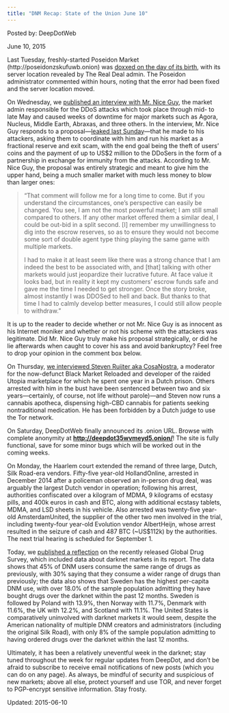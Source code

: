 ```yaml
---
title: "DNM Recap: State of the Union June 10"
---
```


Posted by: DeepDotWeb 

<span>June 10, 2015</span>



<p>Last Tuesday, freshly-started Poseidon Market (http://poseidonzskufuwb.onion) was <a href="https://gir.pub/deepdotweb/2015/06/02/poseidon-market-doxxed-hosting-location-revealed/">doxxed on the day of its birth</a>, with its server location revealed by The Real Deal admin. The Poseidon administrator commented within hours, noting that the error had been fixed and the server location moved.</p>
<p>On Wednesday, we <a href="https://gir.pub/deepdotweb/2015/06/03/interview-with-mr-nice-guy-market-admin/">published an interview with Mr. Nice Guy</a>, the market admin responsible for the DDoS attacks which took place through mid- to late May and caused weeks of downtime for major markets such as Agora, Nucleus, Middle Earth, Abraxas, and three others. In the interview, Mr. Nice Guy responds to a proposal—<a href="https://gir.pub/deepdotweb/2015/05/31/meet-the-market-admin-who-was-responsible-for-the-ddos-attacks/">leaked last Sunday</a>—that he made to his attackers, asking them to coordinate with him and run his market as a fractional reserve and exit scam, with the end goal being the theft of users’ coins and the payment of up to US$2 million to the DDoSers in the form of a partnership in exchange for immunity from the attacks. According to Mr. Nice Guy, the proposal was entirely strategic and meant to give him the upper hand, being a much smaller market with much less money to blow than larger ones:</p>
<blockquote><p>“That comment will follow me for a long time to come. But if you understand the circumstances, one’s perspective can easily be changed. You see, I am not the most powerful market; I am still small compared to others. If any other market offered them a similar deal, I could be out-bid in a split second. [I] remember my unwillingness to dig into the escrow reserves, so as to ensure they would not become some sort of double agent type thing playing the same game with multiple markets.</p>
<p>I had to make it at least seem like there was a strong chance that I am indeed the best to be associated with, and [that] talking with other markets would just jeopardize their lucrative future. At face value it looks bad, but in reality it kept my customers’ escrow funds safe and gave me the time I needed to get stronger. Once the story broke, almost instantly I was DDOSed to hell and back. But thanks to that time I had to calmly develop better measures, I could still allow people to withdraw.”</p></blockquote>
<p>It is up to the reader to decide whether or not Mr. Nice Guy is as innocent as his Internet moniker and whether or not his scheme with the attackers was legitimate. Did Mr. Nice Guy truly make his proposal strategically, or did he lie afterwards when caught to cover his ass and avoid bankruptcy? Feel free to drop your opinion in the comment box below.</p>
<p>On Thursday, <a href="https://gir.pub/deepdotweb/2015/06/04/meet-steven-ruijter-utopia-market-developer-aka-cosanostra/">we interviewed Steven Ruijter aka CosaNostra</a>, a moderator for the now-defunct Black Market Reloaded and developer of the raided Utopia marketplace for which he spent one year in a Dutch prison. Others arrested with him in the bust have been sentenced between two and six years—certainly, of course, not life without parole)—and Steven now runs a cannabis apotheca, dispensing high-CBD cannabis for patients seeking nontraditional medication. He has been forbidden by a Dutch judge to use the Tor network.</p>
<p>On Saturday, DeepDotWeb finally announced its .onion URL. Browse with complete anonymity at <span style="text-decoration: underline;"><strong>http://deepdot35wvmeyd5.onion/</strong></span>! The site is fully functional, save for some minor bugs which will be worked out in the coming weeks.</p>
<p>On Monday, the Haarlem court extended the remand of three large, Dutch, Silk Road-era vendors. Fifty-five year-old HollandOnline, arrested in December 2014 after a policeman observed an in-person drug deal, was arguably the largest Dutch vendor in operation; following his arrest, authorities confiscated over a kilogram of MDMA, 9 kilograms of ecstasy pills, and 400k euros in cash and BTC, along with additional ecstasy tablets, MDMA, and LSD sheets in his vehicle. Also arrested was twenty-five year-old AmsterdamUnited, the supplier of the other two men involved in the trial, including twenty-four year-old Evolution vendor AlbertHeijn, whose arrest resulted in the seizure of cash and 487 BTC (~US$112k) by the authorities. The next trial hearing is scheduled for September 1.</p>
<p>Today, we <a href="https://gir.pub/deepdotweb/2015/06/09/reflections-on-the-global-drug-survey-view-on-dark-net-markets/">published a reflection</a> on the recently released Global Drug Survey, which included data about darknet markets in its report. The data shows that 45% of DNM users consume the same range of drugs as previously, with 30% saying that they consume a wider range of drugs than previously; the data also shows that Sweden has the highest per-capita DNM use, with over 18.0% of the sample population admitting they have bought drugs over the darknet within the past 12 months. Sweden is followed by Poland with 13.9%, then Norway with 11.7%, Denmark with 11.6%, the UK with 12.2%, and Scotland with 11.1%. The United States is comparatively uninvolved with darknet markets it would seem, despite the American nationality of multiple DNM creators and administrators (including the original Silk Road), with only 8% of the sample population admitting to having ordered drugs over the darknet within the last 12 months.</p>
<p>Ultimately, it has been a relatively uneventful week in the darknet; stay tuned throughout the week for regular updates from DeepDot, and don’t be afraid to subscribe to receive email notifications of new posts (which you can do on any page). As always, be mindful of security and suspicious of new markets; above all else, protect yourself and use TOR, and never forget to PGP-encrypt sensitive information. Stay frosty.</p>

Updated: 2015-06-10

